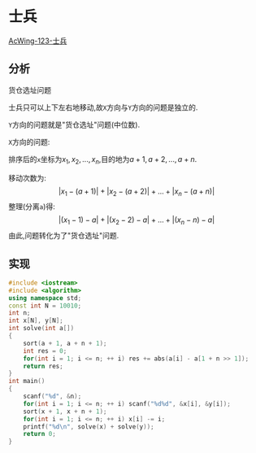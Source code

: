 # 士兵

[AcWing-123-士兵](https://www.acwing.com/problem/content/125/)

## 分析

货仓选址问题

士兵只可以上下左右地移动,故`X`方向与`Y`方向的问题是独立的.

`Y`方向的问题就是"货仓选址"问题(中位数).

`X`方向的问题:

排序后的`x`坐标为$x_1, x_2, ...,x_n$,目的地为$a+1,a+2,...,a+n$.

移动次数为:
$$
|x_1 - (a+1)|+|x_2-(a+2)|+...+|x_n - (a+n)|
$$
整理(分离`a`)得:
$$
|(x_1-1)-a|+|(x_2-2)-a|+...+|(x_n-n)-a|
$$
由此,问题转化为了"货仓选址"问题.

## 实现

```cpp
#include <iostream>
#include <algorithm>
using namespace std;
const int N = 10010;
int n;
int x[N], y[N];
int solve(int a[])
{
    sort(a + 1, a + n + 1);
    int res = 0;
    for(int i = 1; i <= n; ++ i) res += abs(a[i] - a[1 + n >> 1]);
    return res;
}
int main()
{
    scanf("%d", &n);
    for(int i = 1; i <= n; ++ i) scanf("%d%d", &x[i], &y[i]);
    sort(x + 1, x + n + 1);
    for(int i = 1; i <= n; ++ i) x[i] -= i;
    printf("%d\n", solve(x) + solve(y));
    return 0;
}
```



